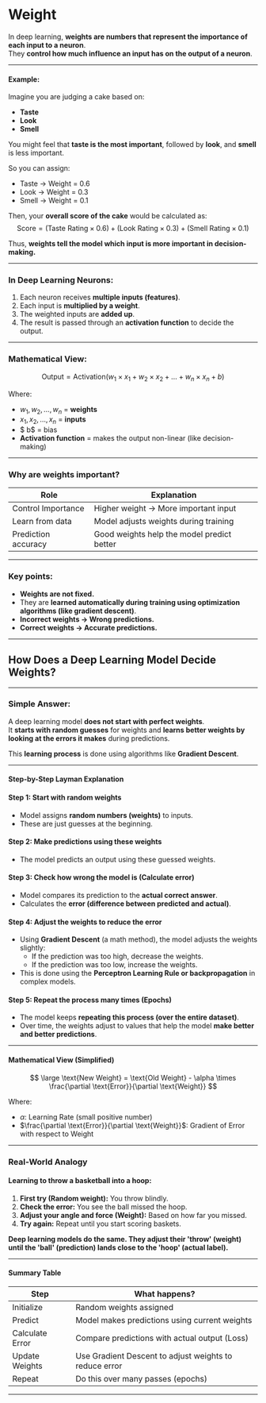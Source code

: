 # Weight

In deep learning, **weights are numbers that represent the importance of each input to a neuron**.  
They **control how much influence an input has on the output of a neuron**.

---

#### Example:
Imagine you are judging a cake based on:
- **Taste**
- **Look**
- **Smell**

You might feel that **taste is the most important**, followed by **look**, and **smell** is less important.

So you can assign:
- Taste → Weight = 0.6  
- Look → Weight = 0.3  
- Smell → Weight = 0.1  

Then, your **overall score of the cake** would be calculated as:
$$
\text{Score} = (\text{Taste Rating} \times 0.6) + (\text{Look Rating} \times 0.3) + (\text{Smell Rating} \times 0.1)
$$

Thus, **weights tell the model which input is more important in decision-making.**

---

### In Deep Learning Neurons:
1. Each neuron receives **multiple inputs (features)**.
2. Each input is **multiplied by a weight**.
3. The weighted inputs are **added up**.
4. The result is passed through an **activation function** to decide the output.

---

### Mathematical View:

<script src="https://polyfill.io/v3/polyfill.min.js?features=es6"></script>
<script id="MathJax-script" async
  src="https://cdn.jsdelivr.net/npm/mathjax@3/es5/tex-mml-chtml.js">
</script>

$$
\text{Output} = \text{Activation}(w_1 \times x_1 + w_2 \times x_2 + \ldots + w_n \times x_n + b)
$$

Where:

- $w_1, w_2, \ldots, w_n$ = **weights**
- $x_1, x_2, \ldots, x_n$ = **inputs**
- $ b$ = bias
- **Activation function** = makes the output non-linear (like decision-making)

---

### Why are weights important?

| Role                  | Explanation                                  |
|-----------------------|----------------------------------------------|
| Control Importance     | Higher weight → More important input        |
| Learn from data        | Model adjusts weights during training       |
| Prediction accuracy    | Good weights help the model predict better  |

---

###  Key points:
- **Weights are not fixed.**
- They are **learned automatically during training using optimization algorithms (like gradient descent)**.
- **Incorrect weights → Wrong predictions.**
- **Correct weights → Accurate predictions.**

---


<script type="text/javascript">
window.MathJax = {
  tex: {
    inlineMath: [['\\(','\\)']],
    displayMath: [['$$','$$']]
  }
};
</script>
<script src="https://polyfill.io/v3/polyfill.min.js?features=es6"></script>
<script id="MathJax-script" async src="https://cdn.jsdelivr.net/npm/mathjax@3/es5/tex-mml-chtml.js"></script>

## How Does a Deep Learning Model Decide Weights? 

---

### Simple Answer:
A deep learning model **does not start with perfect weights**.  
It **starts with random guesses** for weights and **learns better weights by looking at the errors it makes** during predictions.

This **learning process** is done using algorithms like **Gradient Descent**.

---

#### Step-by-Step Layman Explanation

#### Step 1: Start with random weights
- Model assigns **random numbers (weights)** to inputs.
- These are just guesses at the beginning.

#### Step 2: Make predictions using these weights
- The model predicts an output using these guessed weights.

#### Step 3: Check how wrong the model is (Calculate error)
- Model compares its prediction to the **actual correct answer**.
- Calculates the **error (difference between predicted and actual)**.

#### Step 4: Adjust the weights to reduce the error
- Using **Gradient Descent** (a math method), the model adjusts the weights slightly:
   - If the prediction was too high, decrease the weights.
   - If the prediction was too low, increase the weights.
- This is done using the **Perceptron Learning Rule or backpropagation** in complex models.

#### Step 5: Repeat the process many times (Epochs)
- The model keeps **repeating this process (over the entire dataset)**.
- Over time, the weights adjust to values that help the model **make better and better predictions**.

---

#### Mathematical View (Simplified)
$$
\large \text{New Weight} = \text{Old Weight} - \alpha \times \frac{\partial \text{Error}}{\partial \text{Weight}}
$$

Where:  

- $\alpha$: Learning Rate (small positive number)  
- $\frac{\partial \text{Error}}{\partial \text{Weight}}$: Gradient of Error with respect to Weight  
---

### Real-World Analogy

#### Learning to throw a basketball into a hoop:
1. **First try (Random weight):** You throw blindly.
2. **Check the error:** You see the ball missed the hoop.
3. **Adjust your angle and force (Weight):** Based on how far you missed.
4. **Try again:** Repeat until you start scoring baskets.

**Deep learning models do the same. They adjust their 'throw' (weight) until the 'ball' (prediction) lands close to the 'hoop' (actual label).**

---

#### Summary Table

| Step                | What happens?                                          |
|---------------------|--------------------------------------------------------|
| Initialize           | Random weights assigned                               |
| Predict              | Model makes predictions using current weights         |
| Calculate Error      | Compare predictions with actual output (Loss)         |
| Update Weights       | Use Gradient Descent to adjust weights to reduce error |
| Repeat               | Do this over many passes (epochs)                     |

---

